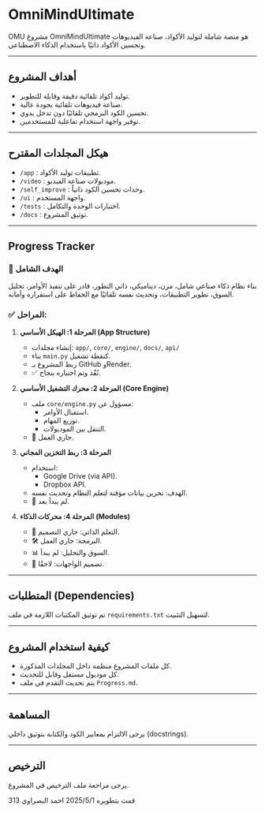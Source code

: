 # OmniMindUltimate
OMU
مشروع OmniMindUltimate هو منصة شاملة لتوليد الأكواد، صناعة الفيديوهات وتحسين الأكواد ذاتيًا باستخدام الذكاء الاصطناعي.

---

## أهداف المشروع

- توليد أكواد تلقائية دقيقة وقابلة للتطوير.
- صناعة فيديوهات تلقائية بجودة عالية.
- تحسين الكود البرمجي تلقائيًا دون تدخل يدوي.
- توفير واجهة استخدام تفاعلية للمستخدمين.

---

## هيكل المجلدات المقترح

- `/app` : تطبيقات توليد الأكواد.
- `/video` : موديولات صناعة الفيديو.
- `/self_improve` : وحدات تحسين الكود ذاتياً.
- `/ui` : واجهة المستخدم.
- `/tests` : اختبارات الوحدة والتكامل.
- `/docs` : توثيق المشروع.

---

## Progress Tracker

### 🧠 الهدف الشامل
بناء نظام ذكاء صناعي شامل، مرن، ديناميكي، ذاتي التطور، قادر على تنفيذ الأوامر، تحليل السوق، تطوير التطبيقات، وتحديث نفسه تلقائيًا مع الحفاظ على استقراره وأمانه.

### ✅ المراحل:
1. **المرحلة 1: الهيكل الأساسي (App Structure)**
   - إنشاء مجلدات: `app/`, `core/`, `engine/`, `docs/`, `api/`
   - بناء `main.py` كنقطة تشغيل.
   - ربط المشروع بـ GitHub وRender.
   - ✅ نُفّذ وتم اختباره بنجاح.

2. **المرحلة 2: محرك التشغيل الأساسي (Core Engine)**
   - ملف `core/engine.py` مسؤول عن:
     - استقبال الأوامر.
     - توزيع المهام.
     - التنقل بين الموديولات.
   - 🔄 جاري العمل.

3. **المرحلة 3: ربط التخزين المجاني**
   - استخدام:
     - Google Drive (via API).
     - Dropbox API.
   - الهدف: تخزين بيانات مؤقتة لتعلم النظام وتحديث نفسه.
   - 🚧 لم يبدأ بعد.

4. **المرحلة 4: محركات الذكاء (Modules)**
   - 🧠 التعلم الذاتي: جاري التصميم.
   - 🛠️ البرمجة: جاري العمل.
   - 📊 السوق والتحليل: لم يبدأ.
   - 🎨 تصميم الواجهات: لاحقًا.

---

## المتطلبات (Dependencies)

تم توثيق المكتبات اللازمة في ملف `requirements.txt` لتسهيل التثبيت.

---

## كيفية استخدام المشروع

- كل ملفات المشروع منظمة داخل المجلدات المذكورة.
- كل موديول مستقل وقابل للتحديث.
- يتم تحديث التقدم في ملف `Progress.md`.

---

## المساهمة

يرجى الالتزام بمعايير الكود والكتابة بتوثيق داخلي (docstrings).

---

## الترخيص

يرجى مراجعة ملف الترخيص في المشروع.



قمت بتطويره 2025/5/1
احمد البصراوي 313
